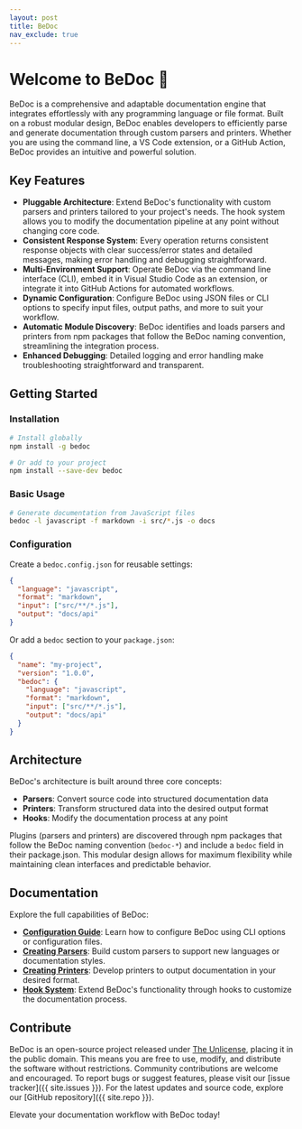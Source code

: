 ```yaml
---
layout: post
title: BeDoc
nav_exclude: true
---
```


# Welcome to BeDoc 🤗

BeDoc is a comprehensive and adaptable documentation engine that integrates
effortlessly with any programming language or file format. Built on a robust
modular design, BeDoc enables developers to efficiently parse and generate
documentation through custom parsers and printers. Whether you are using the
command line, a VS Code extension, or a GitHub Action, BeDoc provides an intuitive
and powerful solution.

## Key Features

- **Pluggable Architecture**: Extend BeDoc's functionality with custom parsers and
  printers tailored to your project's needs. The hook system allows you to modify
  the documentation pipeline at any point without changing core code.
- **Consistent Response System**: Every operation returns consistent response
  objects with clear success/error states and detailed messages, making error
  handling and debugging straightforward.
- **Multi-Environment Support**: Operate BeDoc via the command line interface
  (CLI), embed it in Visual Studio Code as an extension, or integrate it into
  GitHub Actions for automated workflows.
- **Dynamic Configuration**: Configure BeDoc using JSON files or CLI options to
  specify input files, output paths, and more to suit your workflow.
- **Automatic Module Discovery**: BeDoc identifies and loads parsers and printers
  from npm packages that follow the BeDoc naming convention, streamlining the
  integration process.
- **Enhanced Debugging**: Detailed logging and error handling make troubleshooting
  straightforward and transparent.

## Getting Started

### Installation

   ```bash
   # Install globally
   npm install -g bedoc

   # Or add to your project
   npm install --save-dev bedoc
   ```

### Basic Usage

   ```bash
   # Generate documentation from JavaScript files
   bedoc -l javascript -f markdown -i src/*.js -o docs
   ```

### Configuration

   Create a `bedoc.config.json` for reusable settings:
   ```json
   {
     "language": "javascript",
     "format": "markdown",
     "input": ["src/**/*.js"],
     "output": "docs/api"
   }
   ```

   Or add a `bedoc` section to your `package.json`:
   ```json
   {
     "name": "my-project",
     "version": "1.0.0",
     "bedoc": {
       "language": "javascript",
       "format": "markdown",
       "input": ["src/**/*.js"],
       "output": "docs/api"
     }
   }
   ```

## Architecture

BeDoc's architecture is built around three core concepts:
- **Parsers**: Convert source code into structured documentation data
- **Printers**: Transform structured data into the desired output format
- **Hooks**: Modify the documentation process at any point

Plugins (parsers and printers) are discovered through npm packages that follow the
BeDoc naming convention (`bedoc-*`) and include a `bedoc` field in their package.json.
This modular design allows for maximum flexibility while maintaining clean interfaces
and predictable behavior.

## Documentation

Explore the full capabilities of BeDoc:

- **[Configuration Guide](configuration)**: Learn how to configure BeDoc using
  CLI options or configuration files.
- **[Creating Parsers](parsers)**: Build custom parsers to support new
  languages or documentation styles.
- **[Creating Printers](printers)**: Develop printers to output documentation
  in your desired format.
- **[Hook System](hooks)**: Extend BeDoc's functionality through hooks to
  customize the documentation process.

## Contribute

BeDoc is an open-source project released under [The Unlicense](https://unlicense.org),
placing it in the public domain. This means you are free to use, modify, and
distribute the software without restrictions. Community contributions are welcome
and encouraged. To report bugs or suggest features, please visit our
[issue tracker]({{ site.issues }}). For the latest updates and source code,
explore our [GitHub repository]({{ site.repo }}).

Elevate your documentation workflow with BeDoc today!
